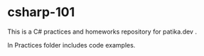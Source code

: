 # csharp-101
This is a C# practices and homeworks repository for patika.dev .

In Practices folder includes code examples.
